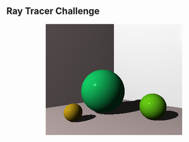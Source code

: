 ## Ray Tracer Challenge

<p align="center"><img src="https://github.com/paragonmaik/ray-tracer-challenge-csharp/blob/main/ray.png" alt="ray-screenshot" /></p>
